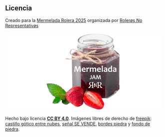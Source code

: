 ## Licencia

Creado para la [Mermelada Rolera 2025](https://itch.io/jam/mermelada-rolera-rnr-2025) organizada por [Rolerøs No Representativøs](https://rolerosnorepresentativos.itch.io/)

[![Mermelada Rolera 2025](./images/mermelada-rolera.png "Mermelada Rolera 2025")](https://itch.io/jam/mermelada-rolera-rnr-2025 "Mermelada Rolera 2025")

Hecho bajo licencia **[CC BY 4.0](https://creativecommons.org/licenses/by/4.0/legalcode.es)**. Imágenes libres de derecho de [freepik](https://www.freepik.com/): [castillo gótico entre nubes](https://www.freepik.es/vector-gratis/iconos-dibujos-animados-castillo-medieval-personas-antorchas-mazmorras-ilustraciones-vectoriales-aisladas_37366209.htm), [señal SE VENDE](https://www.freepik.es/vector-gratis/coleccion-carteles-venta-inmobiliaria_9914038.htm), [bordes piedra](https://www.freepik.com/free-vector/set-seamless-pattern-old-gray-stone-border_11140421.htm) y [fondo de piedra](https://www.freepik.com/free-vector/stone-wall-texture_957408.htm).